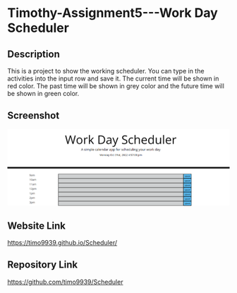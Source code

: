 # Timothy-Assignment5---Work Day Scheduler

## Description
This is a project to show the working scheduler. You can type in the activities into the input row and save it. The current time will be shown in red color. The past time will be shown in grey color and the future time will be shown in green color.

## Screenshot
![screenshot-assi-5](screen-assi5.PNG)

## Website Link
https://timo9939.github.io/Scheduler/

## Repository Link
https://github.com/timo9939/Scheduler